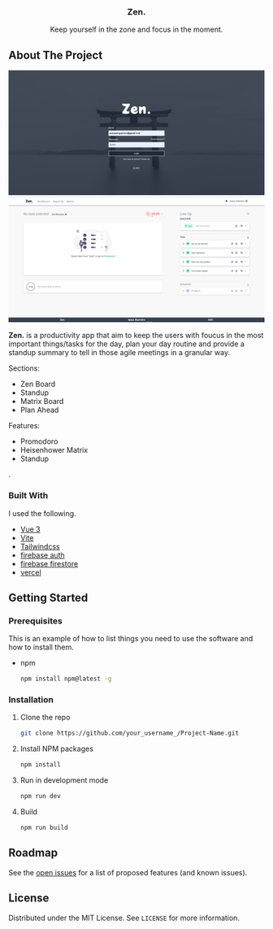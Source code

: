 <!-- PROJECT LOGO -->
<br />
<p align="center">
  <a href="https://zen.vercel.app/">
  </a>

  <h3 align="center">Zen.</h3>

  <p align="center">
    Keep yourself in the zone and focus in the moment.
    <br />
</p>


<!-- ABOUT THE PROJECT -->
## About The Project

![Zen. Screen Shot](./src/assets/login2.png)
![Zen. Screen Shot](./src/assets/zenboard-jan-29.png)

__Zen.__ is a productivity app that aim to keep the users with foucus in the most important things/tasks for the day, plan your day routine and provide a standup summary to tell in those agile meetings in a granular way.

Sections:
* Zen Board
* Standup
* Matrix Board
* Plan Ahead

Features:
* Promodoro
* Heisenhower Matrix
* Standup

.

### Built With

I used the following.

* [Vue 3]()
* [Vite]()
* [Tailwindcss]()
* [firebase auth]()
* [firebase firestore]()
* [vercel]()



<!-- GETTING STARTED -->
## Getting Started

### Prerequisites

This is an example of how to list things you need to use the software and how to install them.
* npm
  ```sh
  npm install npm@latest -g
  ```

### Installation

1. Clone the repo
   ```sh
   git clone https://github.com/your_username_/Project-Name.git
   ```
2. Install NPM packages
   ```sh
   npm install
   ```
3. Run in development mode
   ```sh
   npm run dev
   ```

3. Build
   ```sh
   npm run build
   ```

<!-- USAGE EXAMPLES -->


<!-- ROADMAP -->
## Roadmap

See the [open issues](https://github.com/othneildrew/Best-README-Template/issues) for a list of proposed features (and known issues).


<!-- LICENSE -->
## License

Distributed under the MIT License. See `LICENSE` for more information.



<!-- CONTACT -->
<!-- ## Contact -->

<!-- Your Name - [@your_twitter](https://twitter.com/your_username) - email@example.com

Project Link: [https://github.com/your_username/repo_name](https://github.com/your_username/repo_name) -->








